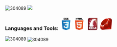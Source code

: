 <span>
  <img src="https://komarev.com/ghpvc/?username=304089&label=Profile%20views&color=0e75b6&style=flat" alt="304089" />
</span>
<span>
    <img height="20" src="https://img.shields.io/github/followers/304089?label=follow&logo=github&style=flat" />
</span>
<h3 align="left">
  Languages and Tools:
  <span>
    <img src="https://raw.githubusercontent.com/devicons/devicon/master/icons/css3/css3-original-wordmark.svg" alt="css3" width="40" height="40"/>
  </span>
  <span>
    <img src="https://raw.githubusercontent.com/devicons/devicon/master/icons/html5/html5-original-wordmark.svg" alt="html5" width="40" height="40"/>
  </span>
  <span>
    <img src="https://raw.githubusercontent.com/devicons/devicon/master/icons/rails/rails-original-wordmark.svg" alt="rails" width="40" height="40"/>
  </span>
  <span>
    <img src="https://raw.githubusercontent.com/devicons/devicon/master/icons/ruby/ruby-original.svg" alt="ruby" width="40" height="40"/>
  </span>
</h3>
<p><img align="left" src="https://github-readme-stats.vercel.app/api/top-langs?username=304089&show_icons=true&locale=en&layout=compact" alt="304089" /></p>
<p>&nbsp;<img align="center" src="https://github-readme-stats.vercel.app/api?username=304089&show_icons=true&locale=en" alt="304089" /></p>
